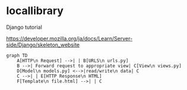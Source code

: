 # locallibrary
Django tutorial

https://developer.mozilla.org/ja/docs/Learn/Server-side/Django/skeleton_website

```mermaid
graph TD
    A[HTTP\n Request] -->| | B[URLS\n urls.py]
    B -->| Forward request to appropriate view| C[View\n views.py]
    D[Model\n models.py] <-->|read/write\n data| C
    C -->| | E[HTTP Response\n HTML]
    F[Template\n file.html] -->| | C
```
